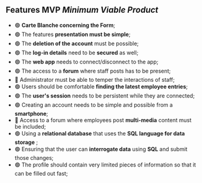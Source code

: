 ## Features MVP **_Minimum Viable Product_**

- 🟢 **Carte Blanche concerning the Form**;
- 🟢 The features **presentation must be simple**;
- 🟢 The **deletion of the account** must be possible;
- 🟢 The **log-in details** need to be **secured** as well;
- 🟢 The **web app** needs to connect/disconnect to the app;
- 🟢 The access to a **forum** where staff posts has to be present;
- 🔴 Administrator must be able to temper the interactions of staff;
- 🟢 Users should be comfortable **finding the latest employee entries**;
- 🟢 The **user's session** needs to be persistent while they are connected;
- 🟢 Creating an account needs to be simple and possible from a **smartphone**;
- 🔴 Access to a forum where employees post **multi-media** content must be included;
- 🟢 Using a **relational database** that uses the **SQL language for data storage** ;
- 🟢 Ensuring that the user can **interrogate data** using **SQL** and submit those changes;
- 🟢 The profile should contain very limited pieces of information so that it can be filled out fast;
